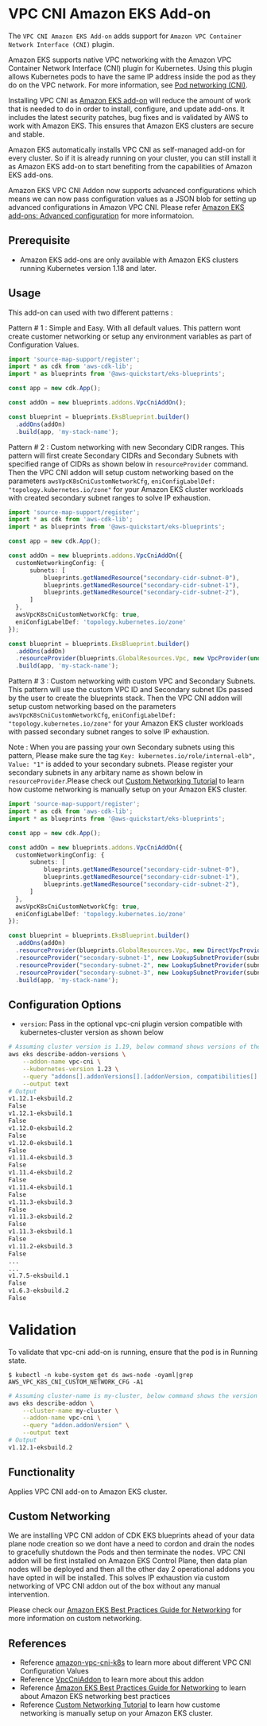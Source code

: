 # VPC CNI Amazon EKS Add-on

The `VPC CNI Amazon EKS Add-on` adds support for `Amazon VPC Container Network Interface (CNI)` plugin.

Amazon EKS supports native VPC networking with the Amazon VPC Container Network Interface (CNI) plugin for Kubernetes. Using this plugin allows Kubernetes pods to have the same IP address inside the pod as they do on the VPC network. For more information, see [Pod networking (CNI)](https://docs.aws.amazon.com/eks/latest/userguide/pod-networking.html).

Installing VPC CNI as [Amazon EKS add-on](https://docs.aws.amazon.com/eks/latest/userguide/eks-add-ons.html) will reduce the amount of work that is needed to do in order to install, configure, and update add-ons. It includes the latest security patches, bug fixes and is validated by AWS to work with Amazon EKS. This ensures that Amazon EKS clusters are secure and stable.

Amazon EKS automatically installs VPC CNI as self-managed add-on for every cluster. So if it is already running on your cluster, you can still install it as Amazon EKS add-on to start benefiting from the capabilities of Amazon EKS add-ons.

Amazon EKS VPC CNI Addon now supports advanced configurations which means we can now pass configuration values as a JSON blob for setting up advanced configurations in Amazon VPC CNI. Please refer [Amazon EKS add-ons: Advanced configuration](https://aws.amazon.com/blogs/containers/amazon-eks-add-ons-advanced-configuration/) for more informatoion.

## Prerequisite
- Amazon EKS add-ons are only available with Amazon EKS clusters running Kubernetes version 1.18 and later.

## Usage

This add-on can used with two different patterns :

Pattern # 1 : Simple and Easy. With all default values. This pattern wont create customer networking or setup any environment variables as part of Configuration Values.

```typescript
import 'source-map-support/register';
import * as cdk from 'aws-cdk-lib';
import * as blueprints from '@aws-quickstart/eks-blueprints';

const app = new cdk.App();

const addOn = new blueprints.addons.VpcCniAddOn();

const blueprint = blueprints.EksBlueprint.builder()
  .addOns(addOn)
  .build(app, 'my-stack-name');
```

Pattern # 2 : Custom networking with new Secondary CIDR ranges. This pattern will first create Secondary CIDRs and Secondary Subnets with specified range of CIDRs as shown below in `resourceProvider` command. Then the VPC CNI addon will setup custom networking based on the parameters `awsVpcK8sCniCustomNetworkCfg`, `eniConfigLabelDef: "topology.kubernetes.io/zone"` for your Amazon EKS cluster workloads with created secondary subnet ranges to solve IP exhaustion.

```typescript
import 'source-map-support/register';
import * as cdk from 'aws-cdk-lib';
import * as blueprints from '@aws-quickstart/eks-blueprints';

const app = new cdk.App();

const addOn = new blueprints.addons.VpcCniAddOn({
  customNetworkingConfig: {
      subnets: [
          blueprints.getNamedResource("secondary-cidr-subnet-0"),
          blueprints.getNamedResource("secondary-cidr-subnet-1"),
          blueprints.getNamedResource("secondary-cidr-subnet-2"),
      ]   
  },
  awsVpcK8sCniCustomNetworkCfg: true,
  eniConfigLabelDef: 'topology.kubernetes.io/zone'
});

const blueprint = blueprints.EksBlueprint.builder()
  .addOns(addOn)
  .resourceProvider(blueprints.GlobalResources.Vpc, new VpcProvider(undefined,"10.64.0.0/24",["10.64.0.0/25","10.64.0.128/26","10.64.0.192/26"],))
  .build(app, 'my-stack-name');
```

Pattern # 3 : Custom networking with custom VPC and Secondary Subnets. This pattern will use the custom VPC ID and Secondary subnet IDs passed by the user to create the blueprints stack. Then the VPC CNI addon will setup custom networking based on the parameters `awsVpcK8sCniCustomNetworkCfg`, `eniConfigLabelDef: "topology.kubernetes.io/zone"` for your Amazon EKS cluster workloads with passed secondary subnet ranges to solve IP exhaustion. 

Note : 
When you are passing your own Secondary subnets using this pattern, Please make sure the tag `Key: kubernetes.io/role/internal-elb", Value: "1"` is added to your secondary subnets. Please register your secondary subnets in any arbitary name as shown below in `resourceProvider`.Please check out [Custom Networking Tutorial](https://docs.aws.amazon.com/eks/latest/userguide/cni-custom-network.html) to learn how custome networking is manually setup on your Amazon EKS cluster.

```typescript
import 'source-map-support/register';
import * as cdk from 'aws-cdk-lib';
import * as blueprints from '@aws-quickstart/eks-blueprints';

const app = new cdk.App();

const addOn = new blueprints.addons.VpcCniAddOn({
  customNetworkingConfig: {
      subnets: [
          blueprints.getNamedResource("secondary-cidr-subnet-0"),
          blueprints.getNamedResource("secondary-cidr-subnet-1"),
          blueprints.getNamedResource("secondary-cidr-subnet-2"),
      ]   
  },
  awsVpcK8sCniCustomNetworkCfg: true,
  eniConfigLabelDef: 'topology.kubernetes.io/zone'
});

const blueprint = blueprints.EksBlueprint.builder()
  .addOns(addOn)
  .resourceProvider(blueprints.GlobalResources.Vpc, new DirectVpcProvider(yourVpcId))
  .resourceProvider("secondary-subnet-1", new LookupSubnetProvider(subnet1Id)
  .resourceProvider("secondary-subnet-2", new LookupSubnetProvider(subnet2Id)
  .resourceProvider("secondary-subnet-3", new LookupSubnetProvider(subnet3Id)
  .build(app, 'my-stack-name');
```

## Configuration Options

   - `version`: Pass in the optional vpc-cni plugin version compatible with kubernetes-cluster version as shown below
```bash
# Assuming cluster version is 1.19, below command shows versions of the vpc-cni add-on available for the specified cluster's version.
aws eks describe-addon-versions \
    --addon-name vpc-cni \
    --kubernetes-version 1.23 \
    --query "addons[].addonVersions[].[addonVersion, compatibilities[].defaultVersion]" \
    --output text
# Output
v1.12.1-eksbuild.2
False
v1.12.1-eksbuild.1
False
v1.12.0-eksbuild.2
False
v1.12.0-eksbuild.1
False
v1.11.4-eksbuild.3
False
v1.11.4-eksbuild.2
False
v1.11.4-eksbuild.1
False
v1.11.3-eksbuild.3
False
v1.11.3-eksbuild.2
False
v1.11.3-eksbuild.1
False
v1.11.2-eksbuild.3
False
...
...
v1.7.5-eksbuild.1
False
v1.6.3-eksbuild.2
False
```  
# Validation
To validate that vpc-cni add-on is running, ensure that the pod is in Running state.

```
$ kubectl -n kube-system get ds aws-node -oyaml|grep AWS_VPC_K8S_CNI_CUSTOM_NETWORK_CFG -A1

```

```bash
# Assuming cluster-name is my-cluster, below command shows the version of vpc-cni add-on installed. Check if it is same as the version installed via EKS add-on
aws eks describe-addon \
    --cluster-name my-cluster \
    --addon-name vpc-cni \
    --query "addon.addonVersion" \
    --output text
# Output
v1.12.1-eksbuild.2
```

## Functionality

Applies VPC CNI add-on to Amazon EKS cluster. 

## Custom Networking

We are installing VPC CNI addon of CDK EKS blueprints ahead of your data plane node creation so we dont have a need to cordon and drain the nodes to gracefully shutdown the Pods and then terminate the nodes. VPC CNI addon will be first installed on Amazon EKS Control Plane, then data plan nodes will be deployed and then all the other day 2 operational addons you have opted in will be installed. This solves IP exhaustion via custom networking of VPC CNI addon out of the box without any manual intervention.

Please check our [Amazon EKS Best Practices Guide for Networking](https://aws.github.io/aws-eks-best-practices/networking/index/) for more information on custom networking.

## References

- Reference [amazon-vpc-cni-k8s](https://github.com/aws/amazon-vpc-cni-k8s) to learn more about different VPC CNI Configuration Values
- Reference [VpcCniAddon](https://aws-quickstart.github.io/cdk-eks-blueprints/api/classes/addons.VpcCniAddOn.html) to learn more about this addon
- Reference [Amazon EKS Best Practices Guide for Networking](https://aws.github.io/aws-eks-best-practices/networking/index/) to learn about Amazon EKS networking best practices
- Reference [Custom Networking Tutorial](https://docs.aws.amazon.com/eks/latest/userguide/cni-custom-network.html) to learn how custome networking is manually setup on your Amazon EKS cluster.